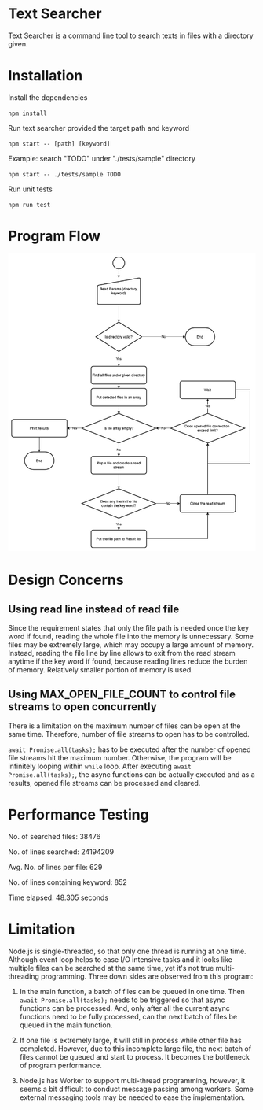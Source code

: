 # Text Searcher

Text Searcher is a command line tool to search texts in files with a directory given.

# Installation

Install the dependencies

`npm install`

Run text searcher provided the target path and keyword

`npm start -- [path] [keyword]`

Example: search "TODO" under "./tests/sample" directory

`npm start -- ./tests/sample TODO`

Run unit tests

`npm run test`

# Program Flow

![Program-flow](./docs/program-flow.png)

# Design Concerns

## Using read line instead of read file

Since the requirement states that only the file path is needed once the key word if found, reading the whole file into the memory is unnecessary. Some files may be extremely large, which may occupy a large amount of memory. Instead, reading the file line by line allows to exit from the read stream anytime if the key word if found, because reading lines reduce the burden of memory. Relatively smaller portion of memory is used.

## Using MAX_OPEN_FILE_COUNT to control file streams to open concurrently

There is a limitation on the maximum number of files can be open at the same time. Therefore, number of file streams to open has to be controlled.

`await Promise.all(tasks);` has to be executed after the number of opened file streams hit the maximum number. Otherwise, the program will be infinitely looping within `while` loop. After executing `await Promise.all(tasks);`, the async functions can be actually executed and as a results, opened file streams can be processed and cleared.

# Performance Testing

No. of searched files: 38476

No. of lines searched: 24194209

Avg. No. of lines per file: 629

No. of lines containing keyword: 852

Time elapsed: 48.305 seconds

# Limitation

Node.js is single-threaded, so that only one thread is running at one time. Although event loop helps to ease I/O intensive tasks and it looks like multiple files can be searched at the same time, yet it's not true multi-threading programming. Three down sides are observed from this program:

1. In the main function, a batch of files can be queued in one time. Then `await Promise.all(tasks);` needs to be triggered so that async functions can be processed. And, only after all the current async functions need to be fully processed, can the next batch of files be queued in the main function.

2. If one file is extremely large, it will still in process while other file has completed. However, due to this incomplete large file, the next batch of files cannot be queued and start to process. It becomes the bottleneck of program performance.

3. Node.js has Worker to support multi-thread programming, however, it seems a bit difficult to conduct message passing among workers. Some external messaging tools may be needed to ease the implementation.
